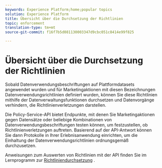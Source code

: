 ```yaml
---
keywords: Experience Platform;home;popular topics
solution: Experience Platform
title: Übersicht über die Durchsetzung der Richtlinien
topic: enforcement
translation-type: tm+mt
source-git-commit: f16f7b5d081130003347d9cbc051c8414e99f825

---
```



# Übersicht über die Durchsetzung der Richtlinien

Sobald Datenverwendungsbeschriftungen auf Plattformdatasets angewendet wurden und für Marketingaktionen mit diesen Bezeichnungen Datenverwendungsrichtlinien definiert wurden, können Sie diese Richtlinien mithilfe der Datenverwaltungsfunktionen durchsetzen und Datenvorgänge verhindern, die Richtlinienverletzungen darstellen.

Die Policy-Service-API bietet Endpunkte, mit denen Sie Marketingaktionen gegen Datensätze oder beliebige Kombinationen von Datenverwendungsbeschriftungen testen können, um festzustellen, ob Richtlinienverletzungen auftreten. Basierend auf der API-Antwort können Sie dann Protokolle in Ihrer Erlebnisanwendung einrichten, um die Einhaltung der Datenverwendungsrichtlinien ordnungsgemäß durchzusetzen.

Anweisungen zum Auswerten von Richtlinien mit der API finden Sie im Lernprogramm zur [Richtliniendurchsetzung](api-enforcement.md) .